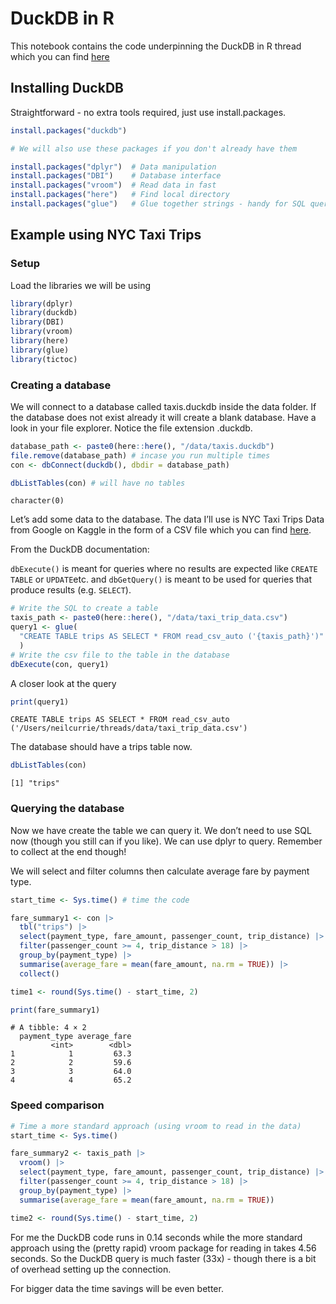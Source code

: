 DuckDB in R
================

This notebook contains the code underpinning the DuckDB in R thread
which you can find [here](twitter.com/neilgcurrie)

## Installing DuckDB

Straightforward - no extra tools required, just use install.packages.

``` r
install.packages("duckdb")

# We will also use these packages if you don't already have them

install.packages("dplyr")  # Data manipulation
install.packages("DBI")    # Database interface
install.packages("vroom")  # Read data in fast
install.packages("here")   # Find local directory
install.packages("glue")   # Glue together strings - handy for SQL queries
```

## Example using NYC Taxi Trips

### Setup

Load the libraries we will be using

``` r
library(dplyr)
library(duckdb)
library(DBI)
library(vroom)
library(here)
library(glue)
library(tictoc)
```

### Creating a database

We will connect to a database called taxis.duckdb inside the data
folder. If the database does not exist already it will create a blank
database. Have a look in your file explorer. Notice the file extension
.duckdb.

``` r
database_path <- paste0(here::here(), "/data/taxis.duckdb")
file.remove(database_path) # incase you run multiple times
con <- dbConnect(duckdb(), dbdir = database_path)
```

``` r
dbListTables(con) # will have no tables
```

    character(0)

Let’s add some data to the database. The data I’ll use is NYC Taxi Trips
Data from Google on Kaggle in the form of a CSV file which you can find
[here](https://www.kaggle.com/datasets/neilclack/nyc-taxi-trip-data-google-public-data).

From the DuckDB documentation:

`dbExecute()` is meant for queries where no results are expected
like `CREATE TABLE` or `UPDATE`etc. and `dbGetQuery()` is meant to be
used for queries that produce results (e.g. `SELECT`).

``` r
# Write the SQL to create a table
taxis_path <- paste0(here::here(), "/data/taxi_trip_data.csv")
query1 <- glue(
  "CREATE TABLE trips AS SELECT * FROM read_csv_auto ('{taxis_path}')"
  )
# Write the csv file to the table in the database
dbExecute(con, query1)
```

A closer look at the query

``` r
print(query1)
```

    CREATE TABLE trips AS SELECT * FROM read_csv_auto ('/Users/neilcurrie/threads/data/taxi_trip_data.csv')

The database should have a trips table now.

``` r
dbListTables(con)
```

    [1] "trips"

### Querying the database

Now we have create the table we can query it. We don’t need to use SQL
now (though you still can if you like). We can use dplyr to query.
Remember to collect at the end though!

We will select and filter columns then calculate average fare by payment
type.

``` r
start_time <- Sys.time() # time the code

fare_summary1 <- con |> 
  tbl("trips") |> 
  select(payment_type, fare_amount, passenger_count, trip_distance) |> 
  filter(passenger_count >= 4, trip_distance > 18) |> 
  group_by(payment_type) |> 
  summarise(average_fare = mean(fare_amount, na.rm = TRUE)) |> 
  collect()

time1 <- round(Sys.time() - start_time, 2)

print(fare_summary1)
```

    # A tibble: 4 × 2
      payment_type average_fare
             <int>        <dbl>
    1            1         63.3
    2            2         59.6
    3            3         64.0
    4            4         65.2

### Speed comparison

``` r
# Time a more standard approach (using vroom to read in the data)
start_time <- Sys.time()

fare_summary2 <- taxis_path |> 
  vroom() |> 
  select(payment_type, fare_amount, passenger_count, trip_distance) |> 
  filter(passenger_count >= 4, trip_distance > 18) |> 
  group_by(payment_type) |> 
  summarise(average_fare = mean(fare_amount, na.rm = TRUE))

time2 <- round(Sys.time() - start_time, 2)
```

For me the DuckDB code runs in 0.14 seconds while the more standard
approach using the (pretty rapid) vroom package for reading in takes
4.56 seconds. So the DuckDB query is much faster (33x) - though there is
a bit of overhead setting up the connection.

For bigger data the time savings will be even better.
